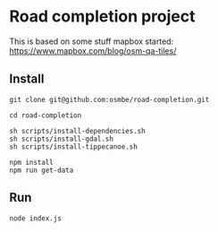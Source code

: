 # Road completion project

This is based on some stuff mapbox started: <https://www.mapbox.com/blog/osm-qa-tiles/>

## Install

```
git clone git@github.com:osmbe/road-completion.git

cd road-completion

sh scripts/install-dependencies.sh
sh scripts/install-gdal.sh
sh scripts/install-tippecanoe.sh

npm install
npm run get-data
```

## Run

```
node index.js
```